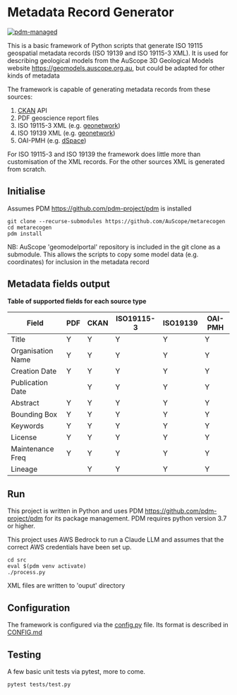 # Metadata Record Generator

[![pdm-managed](https://img.shields.io/badge/pdm-managed-blueviolet)](https://pdm.fming.dev)

This is a basic framework of Python scripts that generate ISO 19115 geospatial metadata records (ISO 19139 and ISO 19115-3 XML). It is used for describing geological models from the AuScope 3D Geological Models website <https://geomodels.auscope.org.au>, but could be adapted for other kinds of metadata

The framework is capable of generating metadata records from these sources:  

1. [CKAN](https://ckan.org/) API 
2. PDF geoscience report files
3. ISO 19115-3 XML (e.g. [geonetwork](https://geonetwork-opensource.org/))
4. ISO 19139 XML (e.g. [geonetwork](https://geonetwork-opensource.org/))
5. OAI-PMH (e.g. [dSpace](https://dspace.lyrasis.org/))

For ISO 19115-3 and ISO 19139 the framework does little more than customisation of the XML records.
For the other sources XML is generated from scratch.

## Initialise

Assumes PDM <https://github.com/pdm-project/pdm> is installed

```
git clone --recurse-submodules https://github.com/AuScope/metarecogen
cd metarecogen
pdm install
```

NB: AuScope 'geomodelportal' repository is included in the git clone as a submodule.
This allows the scripts to copy some model data (e.g. coordinates) for inclusion in the metadata record

## Metadata fields output

**Table of supported fields for each source type**

| Field             | PDF | CKAN | ISO19115-3 | ISO19139 | OAI-PMH  |
| ------------------| ----|------|------------|--------- | -------- |
| Title             | Y   | Y    |   Y        |    Y     |       Y  |
| Organisation Name | Y   | Y    |   Y        |    Y     |      Y   |
| Creation Date     | Y   | Y    |   Y        |    Y     |   Y      |
| Publication Date  |     | Y    |   Y        |    Y     |      Y   |
| Abstract          | Y   | Y    |   Y        |    Y     |     Y    |
| Bounding Box      | Y   | Y    |   Y        |    Y     |     Y    |
| Keywords          | Y   | Y    |   Y        |    Y     |      Y   |
| License           | Y   | Y    |   Y        |   Y      |    Y     |
| Maintenance Freq  | Y   | Y    |   Y        |    Y     |      Y   |
| Lineage           |     | Y    |    Y       |   Y      |      Y   |

## Run

This project is written in Python and uses PDM <https://github.com/pdm-project/pdm> for its package management. PDM requires python version 3.7 or higher.

This project uses AWS Bedrock to run a Claude LLM and assumes that the correct AWS credentials have been set up.

```
cd src
eval $(pdm venv activate)
./process.py
```
XML files are written to 'ouput' directory

## Configuration

The framework is configured via the [config.py](src/config.py) file. Its format is described in [CONFIG.md](CONFIG.md)

## Testing

A few basic unit tests via pytest, more to come.
```
pytest tests/test.py
```

